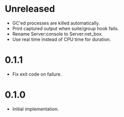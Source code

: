 # Unreleased

- GC'ed processes are killed automatically.
- Print captured output when suite/group hook fails.
- Rename Server:console to Server:net_box.
- Use real time instead of CPU time for duration.

# 0.1.1

- Fix exit code on failure.

# 0.1.0

- Initial implementation.
